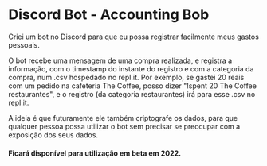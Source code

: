 # Discord Bot - Accounting Bob

Criei um bot no Discord para que eu possa registrar facilmente meus gastos pessoais. 

O bot recebe uma mensagem de uma compra realizada, e registra a informação, com o timestamp do instante do registro e com a categoria da compra, num .csv hospedado no repl.it. Por exemplo, se gastei 20 reais com um pedido na cafeteria The Coffee, posso dizer "!spent 20 The Coffee restaurantes", e o registro (da categoria restaurantes) irá para esse .csv no repl.it. 

A ideia é que futuramente ele também criptografe os dados, para que qualquer pessoa possa utilizar o bot sem precisar se preocupar com a exposição dos seus dados. 

#### Ficará disponível para utilização em beta em 2022.
